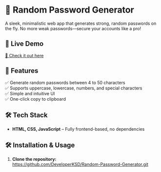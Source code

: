 # 🔐 Random Password Generator  

A sleek, minimalistic web app that generates strong, random passwords on the fly. No more weak passwords—secure your accounts like a pro!  

## 🚀 Live Demo  
[🔗 Check it out here]() 

## 🎯 Features  
✅ Generate random passwords between 4 to 50 characters  
✅ Supports uppercase, lowercase, numbers, and special characters  
✅ Simple and intuitive UI  
✅ One-click copy to clipboard  

## 🛠️ Tech Stack  
- **HTML, CSS, JavaScript** – Fully frontend-based, no dependencies  

## 🛠️ Installation & Usage  

1. **Clone the repository:**  
   https://github.com/DeveloperKSD/Random-Password-Generator.git
